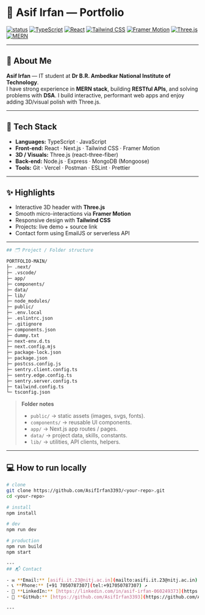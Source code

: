 # 👋 Asif Irfan — Portfolio

[![status](https://img.shields.io/badge/status-active-success?style=for-the-badge)]()
[![TypeScript](https://img.shields.io/badge/TypeScript-3178C6?style=for-the-badge&logo=typescript&logoColor=white)]()
[![React](https://img.shields.io/badge/React-61DAFB?style=for-the-badge&logo=react&logoColor=black)]()
[![Tailwind CSS](https://img.shields.io/badge/TailwindCSS-38B2AC?style=for-the-badge&logo=tailwind-css&logoColor=white)]()
[![Framer Motion](https://img.shields.io/badge/Framer_Motion-000000?style=for-the-badge)]()
[![Three.js](https://img.shields.io/badge/Three.js-000000?style=for-the-badge&logo=three.js&logoColor=white)]()
[![MERN](https://img.shields.io/badge/MERN-MongoDB%20%7C%20Express%20%7C%20React%20%7C%20NodeJS-informational?style=for-the-badge)]()

---

## 🚀 About Me
**Asif Irfan** — IT student at **Dr B.R. Ambedkar National Institute of Technology**.  
I have strong experience in **MERN stack**, building **RESTful APIs**, and solving problems with **DSA**. I build interactive, performant web apps and enjoy adding 3D/visual polish with Three.js.

---

## 🧰 Tech Stack
- **Languages:** TypeScript · JavaScript  
- **Front-end:** React · Next.js · Tailwind CSS · Framer Motion  
- **3D / Visuals:** Three.js (react-three-fiber)  
- **Back-end:** Node.js · Express · MongoDB (Mongoose)  
- **Tools:** Git · Vercel · Postman · ESLint · Prettier

---

## ✨ Highlights
- Interactive 3D header with **Three.js**  
- Smooth micro-interactions via **Framer Motion**  
- Responsive design with **Tailwind CSS**  
- Projects: live demo + source link  
- Contact form using EmailJS or serverless API

---
```bash
## 🗂️ Project / Folder structure

PORTFOLIO-MAIN/
├─ .next/
├─ .vscode/
├─ app/
├─ components/
├─ data/
├─ lib/
├─ node_modules/
├─ public/
├─ .env.local
├─ .eslintrc.json
├─ .gitignore
├─ components.json
├─ dummy.txt
├─ next-env.d.ts
├─ next.config.mjs
├─ package-lock.json
├─ package.json
├─ postcss.config.js
├─ sentry.client.config.ts
├─ sentry.edge.config.ts
├─ sentry.server.config.ts
├─ tailwind.config.ts
└─ tsconfig.json
```

> **Folder notes**
> - `public/` → static assets (images, svgs, fonts).  
> - `components/` → reusable UI components.  
> - `app/` → Next.js app routes / pages.  
> - `data/` → project data, skills, constants.  
> - `lib/` → utilities, API clients, helpers.

---

## 💻 How to run locally

```bash
# clone
git clone https://github.com/AsifIrfan3393/<your-repo>.git
cd <your-repo>

# install
npm install

# dev
npm run dev

# production
npm run build
npm start

---
## 📬 Contact

- ✉️ **Email:** [asifi.it.23@nitj.ac.in](mailto:asifi.it.23@nitj.ac.in) ↗  
- 📞 **Phone:** [+91 7050787307](tel:+917050787307) ↗  
- 🔗 **LinkedIn:** [https://linkedin.com/in/asif-irfan-060249373](https://linkedin.com/in/asif-irfan-060249373) ↗  
- 🐙 **GitHub:** [https://github.com/AsifIrfan3393](https://github.com/AsifIrfan3393) ↗

---
